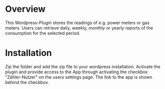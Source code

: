 # Overview
This Wordpress-Plugin stores the readings of e.g. power meters or gas meters. Users can retrieve daily, weekly, monthly or yearly reports of the consumption for the selected period.
# Installation
Zip the folder and add the zip file to your wordpress installation. Activate the plugin and provide access to the App through activating the checkbox "Zähler-Nutzer" on the users settings page.
The link to the app is shown behind the checkbox.
